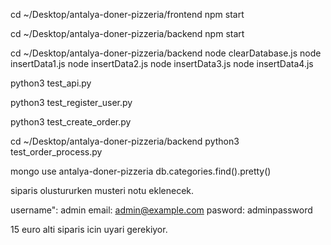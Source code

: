 cd ~/Desktop/antalya-doner-pizzeria/frontend
npm start

cd ~/Desktop/antalya-doner-pizzeria/backend
npm start


cd ~/Desktop/antalya-doner-pizzeria/backend
node clearDatabase.js
node insertData1.js
node insertData2.js
node insertData3.js
node insertData4.js



python3 test_api.py

python3 test_register_user.py


python3 test_create_order.py


cd ~/Desktop/antalya-doner-pizzeria/backend
python3 test_order_process.py

mongo
use antalya-doner-pizzeria
db.categories.find().pretty()



siparis olustururken musteri notu eklenecek. 



username": admin
email: admin@example.com
pasword: adminpassword

15 euro alti siparis icin uyari gerekiyor. 